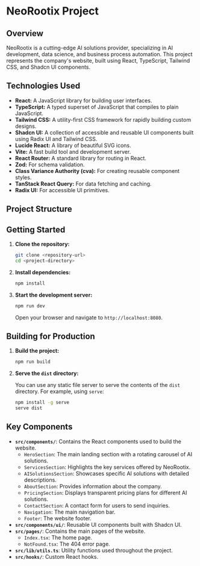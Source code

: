# NeoRootix Project

## Overview

NeoRootix is a cutting-edge AI solutions provider, specializing in AI development, data science, and business process automation. This project represents the company's website, built using React, TypeScript, Tailwind CSS, and Shadcn UI components.

## Technologies Used

-   **React:** A JavaScript library for building user interfaces.
-   **TypeScript:** A typed superset of JavaScript that compiles to plain JavaScript.
-   **Tailwind CSS:** A utility-first CSS framework for rapidly building custom designs.
-   **Shadcn UI:** A collection of accessible and reusable UI components built using Radix UI and Tailwind CSS.
-   **Lucide React:** A library of beautiful SVG icons.
-   **Vite:** A fast build tool and development server.
-   **React Router:** A standard library for routing in React.
-   **Zod:** For schema validation.
-   **Class Variance Authority (cva):** For creating reusable component styles.
-   **TanStack React Query:** For data fetching and caching.
-   **Radix UI:** For accessible UI primitives.

## Project Structure

## Getting Started

1.  **Clone the repository:**

    ```bash
    git clone <repository-url>
    cd <project-directory>
    ```

2.  **Install dependencies:**

    ```bash
    npm install
    ```

3.  **Start the development server:**

    ```bash
    npm run dev
    ```

    Open your browser and navigate to `http://localhost:8080`.

## Building for Production

1.  **Build the project:**

    ```bash
    npm run build
    ```

2.  **Serve the `dist` directory:**

    You can use any static file server to serve the contents of the `dist` directory. For example, using `serve`:

    ```bash
    npm install -g serve
    serve dist
    ```

## Key Components

-   **`src/components/`**: Contains the React components used to build the website.
    -   `HeroSection`: The main landing section with a rotating carousel of AI solutions.
    -   `ServicesSection`: Highlights the key services offered by NeoRootix.
    -   `AISolutionsSection`: Showcases specific AI solutions with detailed descriptions.
    -   `AboutSection`: Provides information about the company.
    -   `PricingSection`: Displays transparent pricing plans for different AI solutions.
    -   `ContactSection`: A contact form for users to send inquiries.
    -   `Navigation`: The main navigation bar.
    -   `Footer`: The website footer.
-   **`src/components/ui/`**: Reusable UI components built with Shadcn UI.
-   **`src/pages/`**: Contains the main pages of the website.
    -   `Index.tsx`: The home page.
    -   `NotFound.tsx`: The 404 error page.
-   **`src/lib/utils.ts`**: Utility functions used throughout the project.
-   **`src/hooks/`**: Custom React hooks.

